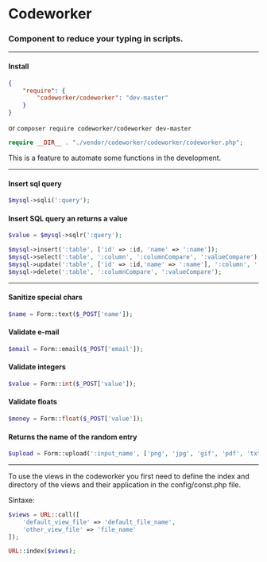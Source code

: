# Codeworker
### Component to reduce your typing in scripts.

---

#### Install

```json
{
    "require": {
        "codeworker/codeworker": "dev-master"
    }
}
````
or ```composer require codeworker/codeworker dev-master```

```php
require __DIR__ . "./vendor/codeworker/codeworker/codeworker.php";
````

This is a feature to automate some functions in the development.

---

#### Insert sql query
```php
$mysql->sqli(':query');
````
#### Insert SQL query an returns a value
```php
$value = $mysql->sqlr(':query');
````

```php
$mysql->insert(':table', ['id' => :id, 'name' => ':name']);
$mysql->select(':table', ':column', ':columnCompare', ':valueCompare');
$mysql->update(':table', ['id' => :id,'name' => ':name'], ':column', ':columnCompare');
$mysql->delete(':table', ':columnCompare', ':valueCompare');
````

---

#### Sanitize special chars
```php
$name = Form::text($_POST['name']);
````
#### Validate e-mail
```php
$email = Form::email($_POST['email']);
````
#### Validate integers
```php
$value = Form::int($_POST['value']);
````
#### Validate floats
```php
$money = Form::float($_POST['value']);
````
#### Returns the name of the random entry
```php
$upload = Form::upload(':input_name', ['png', 'jpg', 'gif', 'pdf', 'txt'], 'dest_folder/', $size_bytes);
````

---

To use the views in the codeworker you first need to define the index and directory
of the views and their application in the config/const.php file.


Sintaxe:

```php
$views = URL::call([
    'default_view_file' => 'default_file_name',
    'other_view_file' => 'file_name'
]);

URL::index($views);
```
